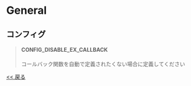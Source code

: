 # General

## コンフィグ

> #### CONFIG_DISABLE_EX_CALLBACK
> コールバック関数を自動で定義されたくない場合に定義してください

[<< 戻る](../../README.md)
